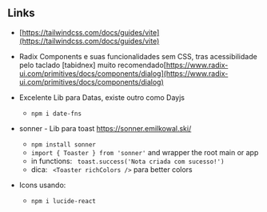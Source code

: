 ## Links

- [https://tailwindcss.com/docs/guides/vite](https://tailwindcss.com/docs/guides/vite)
- Radix Components e suas funcionalidades sem CSS, tras acessibilidade pelo taclado [tabidnex] muito recomendado[https://www.radix-ui.com/primitives/docs/components/dialog](https://www.radix-ui.com/primitives/docs/components/dialog)

- Excelente Lib para Datas, existe outro como Dayjs

  - `npm i date-fns`

- sonner - Lib para toast https://sonner.emilkowal.ski/

  - `npm install sonner`
  - `import { Toaster } from 'sonner'` and wrapper the root main or app
  - in functions: ` toast.success('Nota criada com sucesso!')`
  - dica: ` <Toaster richColors />` para better colors

- Icons usando:
  - `npm i lucide-react`

